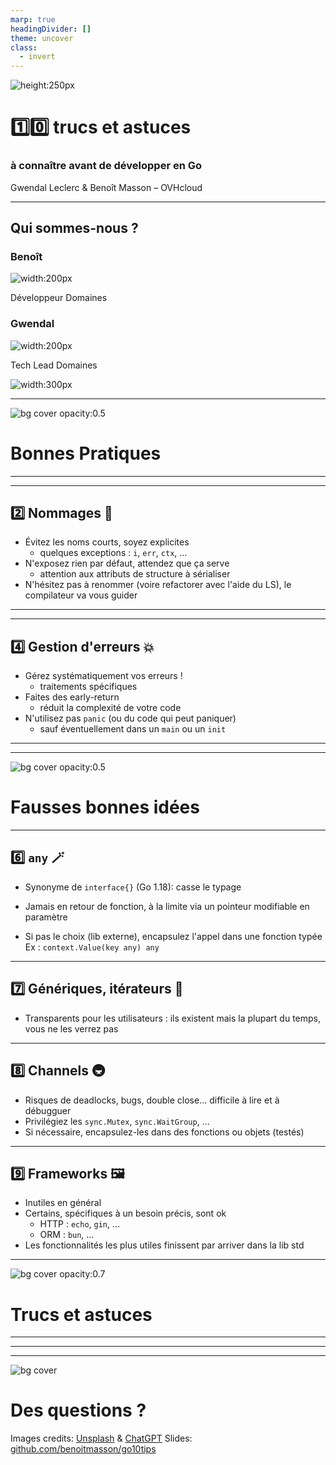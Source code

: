 ```yaml
---
marp: true
headingDivider: []
theme: uncover
class:
  - invert
---
```


<!-- markdownlint-disable MD001 MD026 MD033 MD045 -->

<!-- Compile to HTML with `marp -w -s --html true .` -->

<!-- https://marpit.marp.app/markdown -->

<style>
    @import url('./deck.css');
</style>

<div class="flex vertical center">

![height:250px](./images/gopher%20prof.png)

# 1️⃣0️⃣ trucs et astuces

### à connaître avant de développer en Go

Gwendal Leclerc & Benoît Masson – OVHcloud

</div>

---

<div class="flex vertical space-between">

## Qui sommes-nous ?

<div class="horizontal space-around">
<div class="vertical start">

### Benoît

![width:200px](./images/benoit.jpg)

Développeur Domaines

</div>
<div class="vertical start">

### Gwendal

![width:200px](./images/gwendal.png)

Tech Lead Domaines

</div>
</div>

![width:300px](./images/logo%20ovhcloud.png)

</div>

---

![bg cover opacity:0.5](./images/stars.jpg)

<div class="flex vertical space-around">

# Bonnes Pratiques

</div>

---

<div class="flex vertical start">

<!-- ## 1️⃣ Structure des fichiers 🗂️ -->

</div>

---

<div class="flex vertical start">

## 2️⃣ Nommages 🔡

- Évitez les noms courts, soyez explicites
  - quelques exceptions : `i`, `err`, `ctx`, …
- N'exposez rien par défaut, attendez que ça serve
  - attention aux attributs de structure à sérialiser
- N'hésitez pas à renommer (voire refactorer avec l'aide du LS), le compilateur va vous guider

</div>

---

<div class="flex vertical start">

<!-- ## 3️⃣ Build flags 🏳️‍🌈 -->

</div>

---

<div class="flex vertical start">

## 4️⃣ Gestion d'erreurs 💥

- Gérez systématiquement vos erreurs !
  - traitements spécifiques
- Faites des early-return
  - réduit la complexité de votre code
- N'utilisez pas `panic` (ou du code qui peut paniquer)
  - sauf éventuellement dans un `main` ou un `init`

</div>

---

<div class="flex vertical start">

<!-- ## 5️⃣ Tests unitaires 🧪 -->

</div>

---

![bg cover opacity:0.5](./images/broken.jpg)

<div class="flex vertical space-around">

# Fausses bonnes idées

</div>

---

<div class="flex vertical start">

## 6️⃣ `any` 🪄

- Synonyme de `interface{}` (Go 1.18): casse le typage

- Jamais en retour de fonction, à la limite via un pointeur modifiable en paramètre

- Si pas le choix (lib externe), encapsulez l'appel dans une fonction typée
  Ex : `context.Value(key any) any`

</div>

---

<div class="flex vertical start">

## 7️⃣ Génériques, itérateurs 🫥

- Transparents pour les utilisateurs :
  ils existent mais la plupart du temps, vous ne les verrez pas

</div>

---

<div class="flex vertical start">

## 8️⃣ Channels 🚇

- Risques de deadlocks, bugs, double close… difficile à lire et à débugguer
- Privilégiez les `sync.Mutex`, `sync.WaitGroup`, …
- Si nécessaire, encapsulez-les dans des fonctions ou objets (testés)

</div>

---

<div class="flex vertical start">

## 9️⃣ Frameworks 🖼️

- Inutiles en général
- Certains, spécifiques à un besoin précis, sont ok
  - HTTP : `echo`, `gin`, …
  - ORM : `bun`, …
- Les fonctionnalités les plus utiles finissent par arriver dans la lib std

</div>

---

![bg cover opacity:0.7](./images/tools.jpg)

<div class="flex vertical space-around">

# Trucs et astuces

</div>

---

<div class="flex vertical start">

<!-- ## 1️⃣0️⃣ Packages indispensables 📦 -->

</div>

---

<div class="flex vertical start">

<!-- ## 1️⃣1️⃣ Outils indispensables 🛠️ -->

</div>

---

![bg cover](./images/question.jpg)

<div class="flex vertical space-between">

# Des questions ?

<div class="horizontal end bottom-align">
<div class="footnotes">

Images credits: [Unsplash](https://unsplash.com) & [ChatGPT](https://chatgpt.com/)
Slides: [github.com/benoitmasson/go10tips](https://github.com/benoitmasson/go10tips/)

</div>
</div>

</div>
